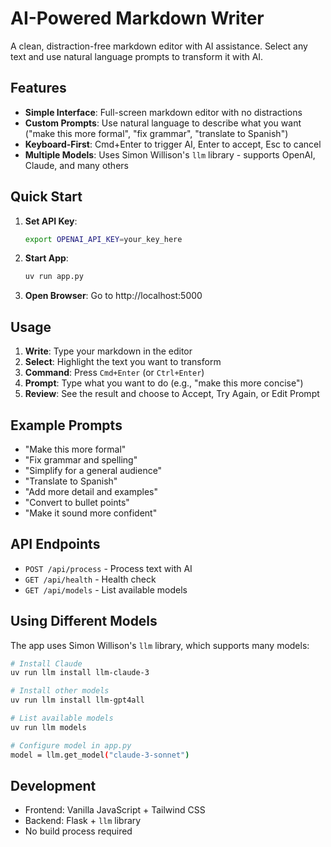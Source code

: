 # AI-Powered Markdown Writer

A clean, distraction-free markdown editor with AI assistance. Select any text and use natural language prompts to transform it with AI.

## Features

- **Simple Interface**: Full-screen markdown editor with no distractions
- **Custom Prompts**: Use natural language to describe what you want ("make this more formal", "fix grammar", "translate to Spanish")
- **Keyboard-First**: Cmd+Enter to trigger AI, Enter to accept, Esc to cancel
- **Multiple Models**: Uses Simon Willison's `llm` library - supports OpenAI, Claude, and many others

## Quick Start

1. **Set API Key**:
   ```bash
   export OPENAI_API_KEY=your_key_here
   ```

2. **Start App**:
   ```bash
   uv run app.py
   ```

3. **Open Browser**:
   Go to http://localhost:5000

## Usage

1. **Write**: Type your markdown in the editor
2. **Select**: Highlight the text you want to transform
3. **Command**: Press `Cmd+Enter` (or `Ctrl+Enter`)
4. **Prompt**: Type what you want to do (e.g., "make this more concise")
5. **Review**: See the result and choose to Accept, Try Again, or Edit Prompt

## Example Prompts

- "Make this more formal"
- "Fix grammar and spelling"
- "Simplify for a general audience"
- "Translate to Spanish"
- "Add more detail and examples"
- "Convert to bullet points"
- "Make it sound more confident"

## API Endpoints

- `POST /api/process` - Process text with AI
- `GET /api/health` - Health check
- `GET /api/models` - List available models

## Using Different Models

The app uses Simon Willison's `llm` library, which supports many models:

```bash
# Install Claude
uv run llm install llm-claude-3

# Install other models
uv run llm install llm-gpt4all

# List available models
uv run llm models

# Configure model in app.py
model = llm.get_model("claude-3-sonnet")
```

## Development

- Frontend: Vanilla JavaScript + Tailwind CSS
- Backend: Flask + `llm` library
- No build process required